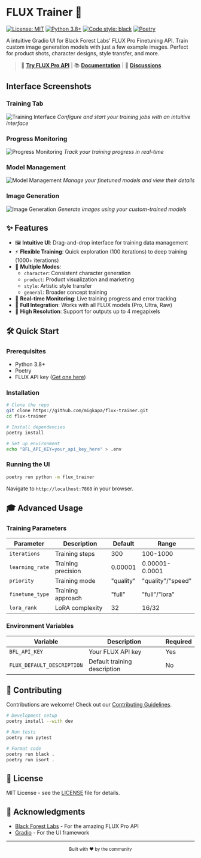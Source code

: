 # FLUX Trainer 🎨

[![License: MIT](https://img.shields.io/badge/License-MIT-yellow.svg)](https://opensource.org/licenses/MIT)
[![Python 3.8+](https://img.shields.io/badge/python-3.8+-blue.svg)](https://www.python.org/downloads/)
[![Code style: black](https://img.shields.io/badge/code%20style-black-000000.svg)](https://github.com/psf/black)
[![Poetry](https://img.shields.io/endpoint?url=https://python-poetry.org/badge/v0.json)](https://python-poetry.org/)

A intuitive Gradio UI for Black Forest Labs' FLUX Pro Finetuning API. Train custom image generation models with just a few example images. Perfect for product shots, character designs, style transfer, and more.

> 🚀 **[Try FLUX Pro API](https://docs.bfl.ml/finetuning/)** | 📚 **[Documentation](https://docs.bfl.ml/finetuning/)** | 💬 **[Discussions](https://github.com/migkapa/flux-trainer/discussions)**

## Interface Screenshots

### Training Tab
![Training Interface](assets/4.png)
*Configure and start your training jobs with an intuitive interface*

### Progress Monitoring
![Progress Monitoring](assets/3.png)
*Track your training progress in real-time*

### Model Management
![Model Management](assets/2.png)
*Manage your finetuned models and view their details*

### Image Generation
![Image Generation](assets/1.png)
*Generate images using your custom-trained models*

## ✨ Features

- 🖼️ **Intuitive UI**: Drag-and-drop interface for training data management
- ⚡ **Flexible Training**: Quick exploration (100 iterations) to deep training (1000+ iterations)
- 🎯 **Multiple Modes**: 
  - `character`: Consistent character generation
  - `product`: Product visualization and marketing
  - `style`: Artistic style transfer
  - `general`: Broader concept training
- 🔄 **Real-time Monitoring**: Live training progress and error tracking
- 🎨 **Full Integration**: Works with all FLUX models (Pro, Ultra, Raw)
- 🚀 **High Resolution**: Support for outputs up to 4 megapixels

## 🛠️ Quick Start

### Prerequisites
- Python 3.8+
- Poetry
- FLUX API key ([Get one here](https://docs.bfl.ml/finetuning/))

### Installation

```bash
# Clone the repo
git clone https://github.com/migkapa/flux-trainer.git
cd flux-trainer

# Install dependencies
poetry install

# Set up environment
echo "BFL_API_KEY=your_api_key_here" > .env
```

### Running the UI

```bash
poetry run python -m flux_trainer
```

Navigate to `http://localhost:7860` in your browser.

## 🎓 Advanced Usage

### Training Parameters

| Parameter | Description | Default | Range |
|-----------|-------------|---------|--------|
| `iterations` | Training steps | 300 | 100-1000 |
| `learning_rate` | Training precision | 0.00001 | 0.00001-0.0001 |
| `priority` | Training mode | "quality" | "quality"/"speed" |
| `finetune_type` | Training approach | "full" | "full"/"lora" |
| `lora_rank` | LoRA complexity | 32 | 16/32 |

### Environment Variables

| Variable | Description | Required |
|----------|-------------|----------|
| `BFL_API_KEY` | Your FLUX API key | Yes |
| `FLUX_DEFAULT_DESCRIPTION` | Default training description | No |

## 🤝 Contributing

Contributions are welcome! Check out our [Contributing Guidelines](CONTRIBUTING.md).

```bash
# Development setup
poetry install --with dev

# Run tests
poetry run pytest

# Format code
poetry run black .
poetry run isort .
```

## 📝 License

MIT License - see the [LICENSE](LICENSE) file for details.

## 🙏 Acknowledgments

- [Black Forest Labs](https://docs.bfl.ml/finetuning/) - For the amazing FLUX Pro API
- [Gradio](https://gradio.app/) - For the UI framework

---

<p align="center">
  <sub>Built with ❤️ by the community</sub>
</p> 